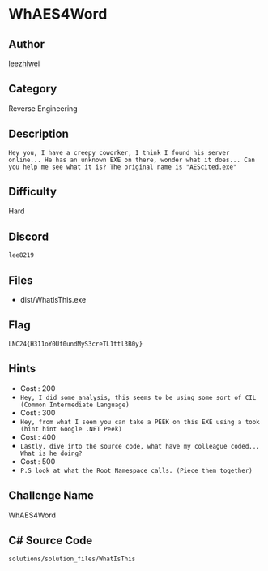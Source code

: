 # WhAES4Word
## Author
[leezhiwei](https://github.com/leezhiwei)
## Category
Reverse Engineering
## Description
```Hey you, I have a creepy coworker, I think I found his server online... He has an unknown EXE on there, wonder what it does... Can you help me see what it is? The original name is "AEScited.exe"```
## Difficulty
Hard
## Discord
```lee8219```
## Files
- dist/WhatIsThis.exe
## Flag
```LNC24{H311oY0Uf0undMyS3creTL1ttl3B0y}```  
## Hints
- Cost : 200
- ```Hey, I did some analysis, this seems to be using some sort of CIL (Common Intermediate Language)```
- Cost : 300
- ```Hey, from what I seem you can take a PEEK on this EXE using a took (hint hint Google .NET Peek)```
- Cost : 400
- ```Lastly, dive into the source code, what have my colleague coded... What is he doing?```
- Cost : 500
- ```P.S look at what the Root Namespace calls. (Piece them together)```
## Challenge Name
WhAES4Word
## C# Source Code
```solutions/solution_files/WhatIsThis```